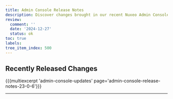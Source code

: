 ```yaml
---
title: Admin Console Release Notes
description: Discover changes brought in our recent Nuxeo Admin Console updates.
review:
  comment: ''
  date: '2024-12-27'
  status: ok
toc: true
labels:
tree_item_index: 500
---
```


## Recently Released Changes

{{{multiexcerpt 'admin-console-updates' page='admin-console-release-notes-23-0-6'}}}

---